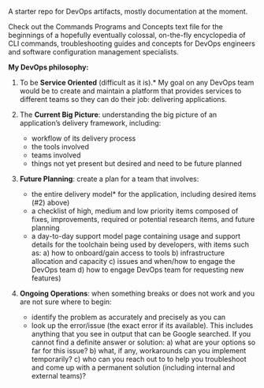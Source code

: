 A starter repo for DevOps artifacts, mostly documentation at the moment.

Check out the Commands Programs and Concepts text file for the beginnings of a hopefully eventually colossal, on-the-fly encyclopedia of CLI commands, troubleshooting guides and concepts for DevOps engineers and software configuration management specialists.


**My DevOps philosophy:**

1) To be **Service Oriented** (difficult as it is).* My goal on any DevOps team would be to create and maintain a platform that provides services to different teams so they can do their job: delivering applications.

2) The **Current Big Picture**: understanding the big picture of an application’s delivery framework, including:
    - workflow of its delivery process
    - the tools involved
    - teams involved
    - things not yet present but desired and need to be future planned

3) **Future Planning**: create a plan for a team that involves:
    - the entire delivery model* for the application, including desired items (#2) above)
    - a checklist of high, medium and low priority items composed of fixes, improvements, required or potential research items, and future planning
    - a day-to-day support model page containing usage and support details for the toolchain being used by developers, with items such as:
    	a) how to onboard/gain access to tools
	b) infrastructure allocation and capacity
	c) issues and when/how to engage the DevOps team
	d) how to engage DevOps team for requesting new features)

4) **Ongoing Operations**: when something breaks or does not work and you are not sure where to begin:
    - identify the problem as accurately and precisely as you can
    - look up the error/issue (the exact error if its available). This includes anything that you see in output that can be Google searched. If you cannot find a definite answer or solution:
    	a) what are your options so far for this issue?
	b) what, if any, workarounds can you implement temporarily?
	c) who can you reach out to to help you troubleshoot and come up with a permanent solution (including internal and external teams)?
